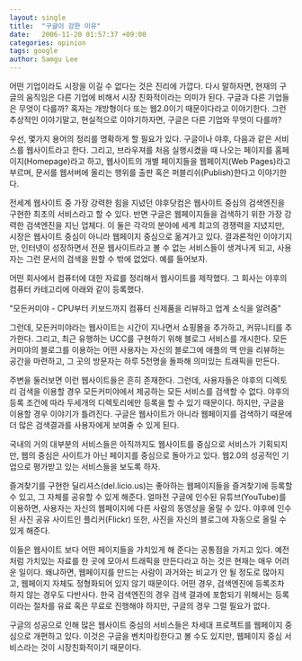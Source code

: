 ```yaml
---
layout: single
title:  "구글이 강한 이유"
date:   2006-11-20 01:57:37 +09:00
categories: opinion
tags: google
author: Samgu Lee
---
```

어떤 기업이라도 시장을 이길 수 없다는 것은 진리에 가깝다. 다시 말하자면, 현재의 구글의 움직임은 다른 기업에 비해서 시장 친화적이라는 의미가 된다. 구글과 다른 기업들은 무엇이 다를까? 혹자는 개방형이다 또는 웹2.0이기 때문이다라고 이야기한다. 그런 추상적인 이야기말고, 현실적으로 이야기하자면, 구글은 다른 기업와 무엇이 다를까?

우선, 몇가지 용어의 정리를 명확하게 할 필요가 있다. 구글이나 야후, 다음과 같은 서비스를 웹사이트라고 한다. 그리고, 브라우져를 처음 실행시켰을 때 나오는 페이지를 홈페이지(Homepage)라고 하고, 웹사이트의 개별 페이지들을 웹페이지(Web Pages)라고 부르며, 문서를 웹서버에 올리는 행위를 출판 혹은 퍼블리쉬(Publish)한다고 이야기한다.

전세계 웹사이트 중 가장 강력한 힘을 지녔던 야후닷컴은 웹사이트 중심의 검색엔진을 구현한 최초의 서비스라고 할 수 있다. 반면 구글은 웹페이지들을 검색하기 위한 가장 강력한 검색엔진을 지닌 업체다. 이 둘은 각각의 분야에 세계 최고의 경쟁력을 지녔지만, 시장은 웹사이트 중심이 아니라 웹페이지 중심으로 옮겨가고 있다. 결과론적인 이야기지만, 인터넷이 성장하면서 전문 웹사이트라고 볼 수 없는 서비스들이 생겨나게 되고, 사용자는 그런 문서의 검색을 원할 수 밖에 없었다. 예를 들어보자.

어떤 회사에서 컴퓨터에 대한 자료를 정리해서 웹사이트를 제작했다. 그 회사는 야후의 컴퓨터 카테고리에 아래와 같이 등록했다.

"모든커미야 - CPU부터 키보드까지 컴퓨터 신제품을 리뷰하고 업계 소식을 알려줌"

그런데, 모든커미야라는 웹사이트는 시간이 지나면서 쇼핑몰을 추가하고, 커뮤니티를 추가한다. 그리고, 최근 유행하는 UCC를 구현하기 위해 블로그 서비스를 개시한다. 모든커미야의 블로그를 이용하는 어떤 사용자는 자신의 블로그에 애플의 맥 만을 리뷰하는 공간을 마련하고, 그 곳의 방문자는 하루 5천명을 돌파해 의미있는 트래픽을 만든다.

주변을 둘러보면 이런 웹사이트들은 흔히 존재한다. 그런데, 사용자들은 야후의 디렉토리 검색을 이용할 경우 모든커미야에서 제공하는 모든 서비스를 검색할 수 없다. 야후의 등록 조건에 따라 두세개의 디렉토리에만 등록을 할 수 있기 때문이다. 하지만, 구글을 이용할 경우 이야기가 틀려진다. 구글은 웹사이트가 아니라 웹페이지를 검색하기 때문에 더 많은 검색결과를 사용자에게 보여줄 수 있게 된다.

국내의 거의 대부분의 서비스들은 아직까지도 웹사이트를 중심으로 서비스가 기획되지만, 웹의 중심은 사이트가 아닌 페이지를 중심으로 돌아가고 있다. 웹2.0의 성공적인 기업으로 평가받고 있는 서비스들을 보도록 하자.

즐겨찾기를 구현한 딜리셔스(del.licio.us)는 좋아하는 웹페이지들을 즐겨찾기에 등록할 수 있고, 그 자체를 공유할 수 있게 해준다. 얼마전 구글에 인수된 유튜브(YouTube)를 이용하면, 사용자는 자신의 웹페이지에 다른 사람의 동영상을 올릴 수 있다. 야후에 인수된 사진 공유 사이트인 플리커(Flickr) 또한, 사진을 자신의 블로그에 자동으로 올릴 수 있게 해준다.

이들은 웹사이트 보다 어떤 페이지들을 가치있게 해 준다는 공통점을 가지고 있다. 예전처럼 가치있는 자료를 한 곳에 모아서 트래픽을 만든다라고 하는 것은 현재는 매우 어려운 일이다. 왜냐하면, 웹페이지를 만드는 사람이 과거와는 비교가 안 될 정도로 많아지고, 웹페이지 자체도 정형화되어 있지 않기 때문이다. 어떤 경우, 검색엔진에 등록조차 하지 않는 경우도 다반사다. 한국 검색엔진의 경우 검색 결과에 포함되기 위해서는 등록이라는 절차를 유료 혹은 무료로 진행해야 하지만, 구글의 경우 그럴 필요가 없다.

구글의 성공으로 인해 많은 웹사이트 중심의 서비스들은 차세대 프로젝트를 웹페이지 중심으로 개편하고 있다. 이것은 구글을 벤치마킹한다고 볼 수도 있지만, 웹페이지 중심 서비스라는 것이 시장친화적이기 때문이다.
